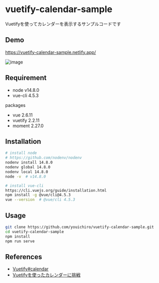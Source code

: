# vuetify-calendar-sample
Vuetifyを使ってカレンダーを表示するサンプルコードです

## Demo
https://vuetify-calendar-sample.netlify.app/

![image](https://user-images.githubusercontent.com/20487308/90312610-cd17a000-df40-11ea-8027-4a8aa23fcc42.png)

## Requirement

- node v14.8.0
- vue-cli 4.5.3

packages

- vue 2.6.11
- vuetify 2.2.11
- moment 2.27.0

## Installation

```bash
# install node
# https://github.com/nodenv/nodenv
nodenv install 14.8.0
nodenv global 14.8.0
nodenv local 14.8.0
node -v  # v14.8.0

# install vue-cli
https://cli.vuejs.org/guide/installation.html
npm install -g @vue/cli@4.5.3
vue --version  # @vue/cli 4.5.3
```

## Usage

```bash
git clone https://github.com/youichiro/vuetify-calendar-sample.git
cd vuetify-calendar-sample
npm install
npm run serve
```

## References

- [Vuetify#calendar](https://vuetifyjs.com/en/components/calendars/#calendars)
- [Vuetifyを使ったカレンダーに挑戦](https://qiita.com/marumaruchan/items/6c7dd5afb760fdd3a2ca)
